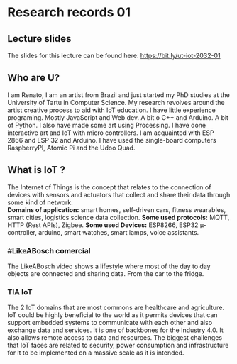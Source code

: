 # Research records 01

## Lecture slides

The slides for this lecture can be found here: https://bit.ly/ut-iot-2032-01

## Who are U?
I am Renato,
I am an artist from Brazil and just started my PhD studies at the University of Tartu in Computer Science. 
My research revolves around the artist creative process to aid with IoT education.
I have little experience programing. Mostly JavaScript and Web dev. 
A bit o C++ and Arduino. A bit of Python. 
I also have made some art using Processing. 
I have done interactive art and IoT with micro controllers. I am acquainted with ESP 2866 and ESP 32 and Arduino. 
I have used the single-board computers RaspberryPI, Atomic Pi and the Udoo Quad.

## What is IoT ?
The Internet of Things is the concept that relates to the connection of devices with sensors and actuators that collect and share their data through some kind of network.  
 **Domains of application:** smart homes, self-driven cars, fitness wearables, smart cities, logistics science data collection.
 **Some used protocols:** MQTT, HTTP (Rest APIs), Zigbee.
**Some used Devices:** ESP8266, ESP32 µ-controller, arduino, smart watches, smart lamps, voice assistants.

### #LikeABosch comercial

The LikeABosch video shows a lifestyle where most of the day to day objects are connected and sharing data. From the car to the fridge.

### TIA IoT

The 2 IoT domains that are most commons are healthcare and agriculture.
IoT could be highly beneficial to the world as it permits devices that can support embedded systems to communicate with each other and also exchange data and services. It is one of backbones for the Industry 4.0. It also allows remote access to data and resources.
The biggest challenges that IoT faces are related to security, power consumption and infrastructure for it to be implemented on a massive scale as it is intended. 